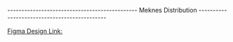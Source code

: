 

---------------------------------------------- Meknes Distribution ---------------------------------------------

[Figma Design Link:](https://www.figma.com/design/39qBERVFlJDOw6Nxnz8nm6/75%2B-Agriculture-Landing-website-templates-(Community)?node-id=0%3A1&t=q6UEigiokvtS5V5U-1)

